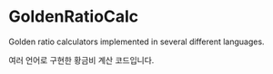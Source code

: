 # GoldenRatioCalc
Golden ratio calculators implemented in several different languages.

여러 언어로 구현한 황금비 계산 코드입니다.
